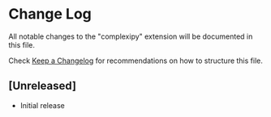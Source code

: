 # Change Log

All notable changes to the "complexipy" extension will be documented in this file.

Check [Keep a Changelog](http://keepachangelog.com/) for recommendations on how to structure this file.

## [Unreleased]

- Initial release